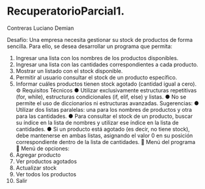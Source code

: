 # RecuperatorioParcial1.
Contreras Luciano Demian

Desafío: Una empresa necesita gestionar su stock de productos de forma sencilla. Para ello,
se desea desarrollar un programa que permita:
1. Ingresar una lista con los nombres de los productos disponibles.
2. Ingresar una lista con las cantidades correspondientes a cada producto.
3. Mostrar un listado con el stock disponible.
4. Permitir al usuario consultar el stock de un producto específico.
5. Informar cuáles productos tienen stock agotado (cantidad igual a cero).
⚙️ Requisitos Técnicos
● Utilizar exclusivamente estructuras repetitivas (for, while), estructuras condicionales
(if, elif, else) y listas.
● No se permite el uso de diccionarios ni estructuras avanzadas.
Sugerencias:
● Utilizar dos listas paralelas: una para los nombres de productos y otra para las
cantidades.
● Para consultar el stock de un producto, buscar su índice en la lista de nombres y utilizar
ese índice en la lista de cantidades.
● Si un producto está agotado (es decir, no tiene stock), debe mantenerse en ambas
listas, asignando el valor 0 en su posición correspondiente dentro de la lista de
cantidades.
🛒 Menú del programa
🛒 Menú de opciones:
1. Agregar producto
2. Ver productos agotados
3. Actualizar stock
4. Ver todos los productos
5. Salir

